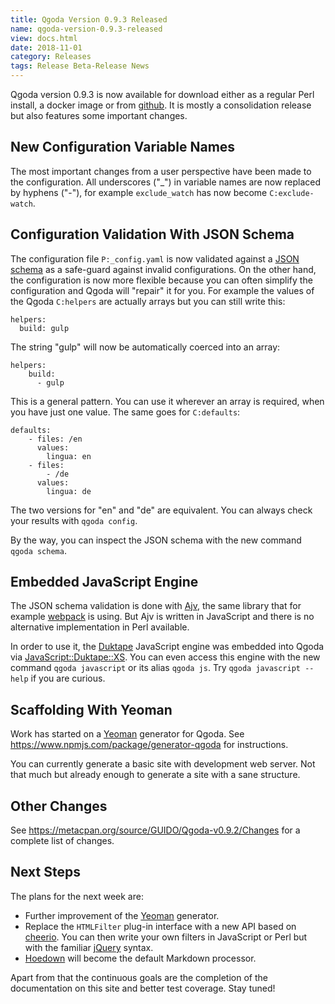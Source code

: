 ```yaml
---
title: Qgoda Version 0.9.3 Released
name: qgoda-version-0.9.3-released
view: docs.html
date: 2018-11-01
category: Releases
tags: Release Beta-Release News
---
```

Qgoda version 0.9.3 is now available for download either as a regular
Perl install, a docker image or from
[github](https://github.com/gflohr/qgoda/releases). It is mostly a
consolidation release but also features some important changes.

## New Configuration Variable Names

The most important changes from a user perspective have been made to the
configuration.  All underscores ("_") in variable names are now replaced
by hyphens ("-"), for example `exclude_watch` has now become
`C:exclude-watch`.

## Configuration Validation With JSON Schema

The configuration file `P:_config.yaml` is now validated against a
[JSON schema](https://json-schema.org/) as a safe-guard against invalid
configurations.  On the other hand, the configuration is now more flexible
because you can often simplify the configuration and Qgoda will "repair"
it for you. For example the values of the Qgoda `C:helpers` are actually
arrays but you can still write this:

<!--qgoda-no-xgettext-->
```yaml;line-numbers
helpers:
  build: gulp
```
<!--/qgoda-no-xgettext-->

The string "gulp" will now be automatically coerced into an array:

<!--qgoda-no-xgettext-->
```yaml;line-numbers
helpers:
    build:
	  - gulp
```
<!--/qgoda-no-xgettext-->

This is a general pattern. You can use it wherever an array is required, when
you have just one value.  The same goes for `C:defaults`:

<!--qgoda-no-xgettext-->
```yaml;line-numbers
defaults:
    - files: /en
      values:
        lingua: en
    - files:
	    - /de
	  values:
	    lingua: de
```
<!--/qgoda-no-xgettext-->

The two versions for "en" and "de" are equivalent. You can always check your
results with `qgoda config`.

By the way, you can inspect the JSON schema with the new command `qgoda
schema`.

## Embedded JavaScript Engine

The JSON schema validation is done with [Ajv](https://ajv.js.org/), the
same library that for example [webpack](https://webpack.js.org/) is
using.  But Ajv is written in JavaScript and there is no alternative
implementation in Perl available.

In order to use it, the [Duktape](https://duktape.org/) JavaScript engine
was embedded into Qgoda via
[JavaScript::Duktape::XS](https://metacpan.org/release/JavaScript-Duktape-XS).
You can even access this engine with the new command `qgoda javascript`
or its alias `qgoda js`.  Try `qgoda javascript --help` if you are curious.

## Scaffolding With Yeoman

Work has started on a [Yeoman](http://yeoman.io/) generator for Qgoda.
See https://www.npmjs.com/package/generator-qgoda for instructions.

You can currently generate a basic site with development web server. Not that
much but already enough to generate a site with a sane structure.

## Other Changes

See https://metacpan.org/source/GUIDO/Qgoda-v0.9.2/Changes for a complete
list of changes.

## Next Steps

The plans for the next week are:

- Further improvement of the [Yeoman](http://yeoman.io/) generator.
- Replace the `HTMLFilter` plug-in interface with a new API based on
  [cheerio](https://cheerio.js.org/). You can then write your own filters
  in JavaScript or Perl but with the familiar
  [jQuery](https://jquery.com/) syntax.
- [Hoedown](https://github.com/hoedown/hoedown) will become the default
  Markdown processor.

Apart from that the continuous goals are the completion of the documentation
on this site and better test coverage. Stay tuned!